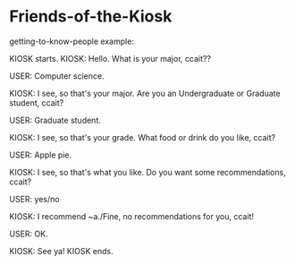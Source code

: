 # Friends-of-the-Kiosk
getting-to-know-people example:

KIOSK starts.
KIOSK: Hello. What is your major, ccait??

USER: Computer science.

KIOSK: I see, so that's your major. Are you an Undergraduate or Graduate student, ccait?  

USER: Graduate student. 

KIOSK: I see, so that's your grade. What food or drink do you like, ccait? 

USER: Apple pie.

KIOSK: I see, so that's what you like. Do you want some recommendations, ccait? 

USER: yes/no

KIOSK: I recommend ~a./Fine, no recommendations for you, ccait!

USER: OK.

KIOSK: See ya! 
KIOSK ends.
